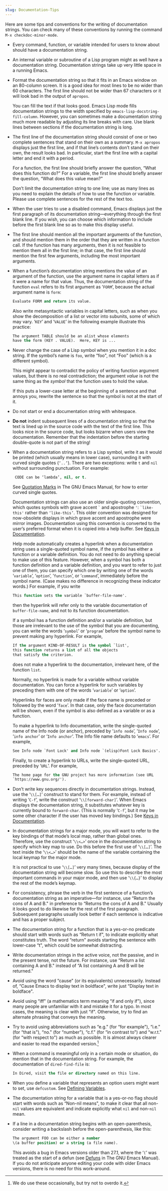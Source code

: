 ```yaml
---
slug: Documentation-Tips
---
```


Here are some tips and conventions for the writing of documentation strings. You can check many of these conventions by running the command `M-x checkdoc-minor-mode`.

*   Every command, function, or variable intended for users to know about should have a documentation string.

*   An internal variable or subroutine of a Lisp program might as well have a documentation string. Documentation strings take up very little space in a running Emacs.

*   Format the documentation string so that it fits in an Emacs window on an 80-column screen. It is a good idea for most lines to be no wider than 60 characters. The first line should not be wider than 67 characters or it will look bad in the output of `apropos`.

    You can fill the text if that looks good. Emacs Lisp mode fills documentation strings to the width specified by `emacs-lisp-docstring-fill-column`. However, you can sometimes make a documentation string much more readable by adjusting its line breaks with care. Use blank lines between sections if the documentation string is long.

*   The first line of the documentation string should consist of one or two complete sentences that stand on their own as a summary. `M-x apropos` displays just the first line, and if that line’s contents don’t stand on their own, the result looks bad. In particular, start the first line with a capital letter and end it with a period.

    For a function, the first line should briefly answer the question, “What does this function do?" For a variable, the first line should briefly answer the question, “What does this value mean?"

    Don’t limit the documentation string to one line; use as many lines as you need to explain the details of how to use the function or variable. Please use complete sentences for the rest of the text too.

*   When the user tries to use a disabled command, Emacs displays just the first paragraph of its documentation string—everything through the first blank line. If you wish, you can choose which information to include before the first blank line so as to make this display useful.

*   The first line should mention all the important arguments of the function, and should mention them in the order that they are written in a function call. If the function has many arguments, then it is not feasible to mention them all in the first line; in that case, the first line should mention the first few arguments, including the most important arguments.

*   When a function’s documentation string mentions the value of an argument of the function, use the argument name in capital letters as if it were a name for that value. Thus, the documentation string of the function `eval` refers to its first argument as ‘`FORM`’, because the actual argument name is `form`:

    ```lisp
    Evaluate FORM and return its value.
    ```

    Also write metasyntactic variables in capital letters, such as when you show the decomposition of a list or vector into subunits, some of which may vary. ‘`KEY`’ and ‘`VALUE`’ in the following example illustrate this practice:

    ```lisp
    The argument TABLE should be an alist whose elements
    have the form (KEY . VALUE).  Here, KEY is ...
    ```

*   Never change the case of a Lisp symbol when you mention it in a doc string. If the symbol’s name is `foo`, write “foo", not “Foo" (which is a different symbol).

    This might appear to contradict the policy of writing function argument values, but there is no real contradiction; the argument *value* is not the same thing as the *symbol* that the function uses to hold the value.

    If this puts a lower-case letter at the beginning of a sentence and that annoys you, rewrite the sentence so that the symbol is not at the start of it.

*   Do not start or end a documentation string with whitespace.

*   **Do not** indent subsequent lines of a documentation string so that the text is lined up in the source code with the text of the first line. This looks nice in the source code, but looks bizarre when users view the documentation. Remember that the indentation before the starting double-quote is not part of the string!

*   When a documentation string refers to a Lisp symbol, write it as it would be printed (which usually means in lower case), surrounding it with curved single quotes (`‘..’`). There are two exceptions: write `t` and `nil` without surrounding punctuation. For example:

    ```lisp
     CODE can be ‘lambda’, nil, or t.
    ```

    See [Quotation Marks](https://www.gnu.org/software/emacs/manual/html_mono/emacs.html#Quotation-Marks) in The GNU Emacs Manual, for how to enter curved single quotes.

    Documentation strings can also use an older single-quoting convention, which quotes symbols with grave accent `` ` `` and apostrophe `'`: `` `like-this' `` rather than `‘like-this’`. This older convention was designed for now-obsolete displays in which grave accent and apostrophe were mirror images. Documentation using this convention is converted to the user’s preferred format when it is copied into a help buffer. See [Keys in Documentation](Keys-in-Documentation).

    Help mode automatically creates a hyperlink when a documentation string uses a single-quoted symbol name, if the symbol has either a function or a variable definition. You do not need to do anything special to make use of this feature. However, when a symbol has both a function definition and a variable definition, and you want to refer to just one of them, you can specify which one by writing one of the words ‘`variable`’, ‘`option`’, ‘`function`’, or ‘`command`’, immediately before the symbol name. (Case makes no difference in recognizing these indicator words.) For example, if you write

    ```lisp
    This function sets the variable `buffer-file-name'.
    ```

    then the hyperlink will refer only to the variable documentation of `buffer-file-name`, and not to its function documentation.

    If a symbol has a function definition and/or a variable definition, but those are irrelevant to the use of the symbol that you are documenting, you can write the words ‘`symbol`’ or ‘`program`’ before the symbol name to prevent making any hyperlink. For example,

    ```lisp
    If the argument KIND-OF-RESULT is the symbol `list',
    this function returns a list of all the objects
    that satisfy the criterion.
    ```

    does not make a hyperlink to the documentation, irrelevant here, of the function `list`.

    Normally, no hyperlink is made for a variable without variable documentation. You can force a hyperlink for such variables by preceding them with one of the words ‘`variable`’ or ‘`option`’.

    Hyperlinks for faces are only made if the face name is preceded or followed by the word ‘`face`’. In that case, only the face documentation will be shown, even if the symbol is also defined as a variable or as a function.

    To make a hyperlink to Info documentation, write the single-quoted name of the Info node (or anchor), preceded by ‘`info node`’, ‘`Info node`’, ‘`info anchor`’ or ‘`Info anchor`’. The Info file name defaults to ‘`emacs`’. For example,

    ```lisp
    See Info node `Font Lock' and Info node `(elisp)Font Lock Basics'.
    ```

    Finally, to create a hyperlink to URLs, write the single-quoted URL, preceded by ‘`URL`’. For example,

    ```lisp
    The home page for the GNU project has more information (see URL
    `https://www.gnu.org/').
    ```

*   Don’t write key sequences directly in documentation strings. Instead, use the ‘`\\[…]`’ construct to stand for them. For example, instead of writing ‘`C-f`’, write the construct ‘`\\[forward-char]`’. When Emacs displays the documentation string, it substitutes whatever key is currently bound to `forward-char`. (This is normally ‘`C-f`’, but it may be some other character if the user has moved key bindings.) See [Keys in Documentation](Keys-in-Documentation).

*   In documentation strings for a major mode, you will want to refer to the key bindings of that mode’s local map, rather than global ones. Therefore, use the construct ‘`\\<…>`’ once in the documentation string to specify which key map to use. Do this before the first use of ‘`\\[…]`’. The text inside the ‘`\\<…>`’ should be the name of the variable containing the local keymap for the major mode.

    It is not practical to use ‘`\\[…]`’ very many times, because display of the documentation string will become slow. So use this to describe the most important commands in your major mode, and then use ‘`\\{…}`’ to display the rest of the mode’s keymap.

*   For consistency, phrase the verb in the first sentence of a function’s documentation string as an imperative—for instance, use “Return the cons of A and B." in preference to “Returns the cons of A and B." Usually it looks good to do likewise for the rest of the first paragraph. Subsequent paragraphs usually look better if each sentence is indicative and has a proper subject.

*   The documentation string for a function that is a yes-or-no predicate should start with words such as “Return t if", to indicate explicitly what constitutes truth. The word “return" avoids starting the sentence with lower-case “t", which could be somewhat distracting.

*   Write documentation strings in the active voice, not the passive, and in the present tense, not the future. For instance, use “Return a list containing A and B." instead of “A list containing A and B will be returned."

*   Avoid using the word “cause" (or its equivalents) unnecessarily. Instead of, “Cause Emacs to display text in boldface", write just “Display text in boldface".

*   Avoid using “iff" (a mathematics term meaning “if and only if"), since many people are unfamiliar with it and mistake it for a typo. In most cases, the meaning is clear with just “if". Otherwise, try to find an alternate phrasing that conveys the meaning.

*   Try to avoid using abbreviations such as “e.g." (for “for example"), “i.e." (for “that is"), “no." (for “number"), “c.f." (for “in contrast to") and “w\.r.t." (for “with respect to") as much as possible. It is almost always clearer and easier to read the expanded version.[^1]

*   When a command is meaningful only in a certain mode or situation, do mention that in the documentation string. For example, the documentation of `dired-find-file` is:

    ```lisp
    In Dired, visit the file or directory named on this line.
    ```

*   When you define a variable that represents an option users might want to set, use `defcustom`. See [Defining Variables](Defining-Variables).

*   The documentation string for a variable that is a yes-or-no flag should start with words such as “Non-nil means", to make it clear that all non-`nil` values are equivalent and indicate explicitly what `nil` and non-`nil` mean.

*   If a line in a documentation string begins with an open-parenthesis, consider writing a backslash before the open-parenthesis, like this:

    ```lisp
    The argument FOO can be either a number
    \(a buffer position) or a string (a file name).
    ```

    This avoids a bug in Emacs versions older than 27.1, where the ‘`(`’ was treated as the start of a defun (see [Defuns](https://www.gnu.org/software/emacs/manual/html_mono/emacs.html#Defuns) in The GNU Emacs Manual). If you do not anticipate anyone editing your code with older Emacs versions, there is no need for this work-around.

[^1]: We do use these occasionally, but try not to overdo it.
